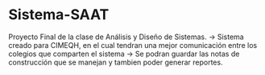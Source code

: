 # Sistema-SAAT
Proyecto Final de la clase de Análisis y Diseño de Sistemas.
-> Sistema creado para CIMEQH, en el cual tendran una mejor comunicación entre los colegios que comparten el sistema
-> Se podran guardar las notas de construcción que se manejan y tambien poder generar reportes.
